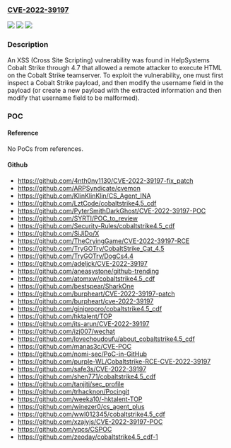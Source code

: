 ### [CVE-2022-39197](https://cve.mitre.org/cgi-bin/cvename.cgi?name=CVE-2022-39197)
![](https://img.shields.io/static/v1?label=Product&message=n%2Fa&color=blue)
![](https://img.shields.io/static/v1?label=Version&message=n%2Fa&color=blue)
![](https://img.shields.io/static/v1?label=Vulnerability&message=n%2Fa&color=brighgreen)

### Description

An XSS (Cross Site Scripting) vulnerability was found in HelpSystems Cobalt Strike through 4.7 that allowed a remote attacker to execute HTML on the Cobalt Strike teamserver. To exploit the vulnerability, one must first inspect a Cobalt Strike payload, and then modify the username field in the payload (or create a new payload with the extracted information and then modify that username field to be malformed).

### POC

#### Reference
No PoCs from references.

#### Github
- https://github.com/4nth0ny1130/CVE-2022-39197-fix_patch
- https://github.com/ARPSyndicate/cvemon
- https://github.com/KlinKlinKlin/CS_Agent_INA
- https://github.com/LztCode/cobaltstrike4.5_cdf
- https://github.com/PyterSmithDarkGhost/CVE-2022-39197-POC
- https://github.com/SYRTI/POC_to_review
- https://github.com/Security-Rules/cobaltstrike4.5_cdf
- https://github.com/SiJiDo/X
- https://github.com/TheCryingGame/CVE-2022-39197-RCE
- https://github.com/TryGOTry/CobaltStrike_Cat_4.5
- https://github.com/TryGOTry/DogCs4.4
- https://github.com/adeljck/CVE-2022-39197
- https://github.com/aneasystone/github-trending
- https://github.com/atomxw/cobaltstrike4.5_cdf
- https://github.com/bestspear/SharkOne
- https://github.com/burpheart/CVE-2022-39197-patch
- https://github.com/burpheart/cve-2022-39197
- https://github.com/ginipropro/cobaltstrike4.5_cdf
- https://github.com/hktalent/TOP
- https://github.com/its-arun/CVE-2022-39197
- https://github.com/izj007/wechat
- https://github.com/lovechoudoufu/about_cobaltstrike4.5_cdf
- https://github.com/manas3c/CVE-POC
- https://github.com/nomi-sec/PoC-in-GitHub
- https://github.com/purple-WL/Cobaltstrike-RCE-CVE-2022-39197
- https://github.com/safe3s/CVE-2022-39197
- https://github.com/shen771/cobaltstrike4.5_cdf
- https://github.com/tanjiti/sec_profile
- https://github.com/trhacknon/Pocingit
- https://github.com/weeka10/-hktalent-TOP
- https://github.com/winezer0/cs_agent_plus
- https://github.com/wwl012345/cobaltstrike4.5_cdf
- https://github.com/xzajyjs/CVE-2022-39197-POC
- https://github.com/yqcs/CSPOC
- https://github.com/zeoday/cobaltstrike4.5_cdf-1

